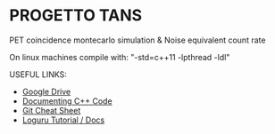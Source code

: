 # PROGETTO TANS
PET coincidence montecarlo simulation &amp; Noise equivalent count rate

On linux machines compile with: "-std=c++11 -lpthread -ldl"

USEFUL LINKS:
- [Google Drive](https://drive.google.com/drive/folders/1m8ONPoM2dPx7YI6fm9ofpN-zCyjHsrCF?usp=sharing)
- [Documenting C++ Code](https://developer.lsst.io/cpp/api-docs.html)
- [Git Cheat Sheet](https://rogerdudler.github.io/git-guide/)
- [Loguru Tutorial / Docs](https://emilk.github.io/loguru/index.html) 